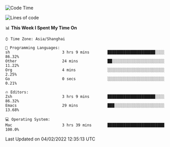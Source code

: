 <!--START_SECTION:waka-->
![Code Time](http://img.shields.io/badge/Code%20Time-592%20hrs%2030%20mins-blue)

![Lines of code](https://img.shields.io/badge/From%20Hello%20World%20I%27ve%20Written-22%20Thousand%20lines%20of%20code-blue)

📊 **This Week I Spent My Time On** 

```text
⌚︎ Time Zone: Asia/Shanghai

💬 Programming Languages: 
sh                       3 hrs 9 mins        █████████████████████░░░░   86.32% 
Other                    24 mins             ██░░░░░░░░░░░░░░░░░░░░░░░   11.22% 
Org                      4 mins              ░░░░░░░░░░░░░░░░░░░░░░░░░   2.25% 
Go                       0 secs              ░░░░░░░░░░░░░░░░░░░░░░░░░   0.21%

🔥 Editors: 
Zsh                      3 hrs 9 mins        █████████████████████░░░░   86.32% 
Emacs                    29 mins             ███░░░░░░░░░░░░░░░░░░░░░░   13.68%

💻 Operating System: 
Mac                      3 hrs 39 mins       █████████████████████████   100.0%

```


 Last Updated on 04/02/2022 12:35:13 UTC
<!--END_SECTION:waka-->

